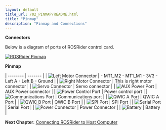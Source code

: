 ```yaml
---
layout: default
title_url: /02_PINMAP/README.html
title: "Pinmap"
description: "Pinmap and Connections"
---
```


**Connectors**

Below is a diagram of ports of ROSRider control card.  
  
[![ROSRider Pinmap](../images/ROSRider4D_portmap.png)](https://acada.dev/products)

**Pinmap**

| -------- | ------- |
| ![Left Motor Connector](../images/d_left_motor.png) | - MT1_M2  - MT1_M1  - 3V3  - Left A  - Left B  - Ground   |
| ![Right Motor Connector](../images/d_right_motor.png) | This is right motor connector |
| ![Servo Connector](../images/d_servo_port.png) | Servo connector |
| ![AUX Power Port](../images/d_aux_power.png) | AUX Power connector |
| ![Power Control Port](../images/d_power_control.png) | Power control port |
| ![Communications Port](../images/d_comm_port.png) | Communications port |
| ![QWIC A Port](../images/d_qwic_a.png) | QWIC A Port |
| ![QWIC B Port](../images/d_qwic_b.png) | QWIC B Port |
| ![SPI Port](../images/d_spi_port.png) | SPI Port |
| ![Serial Port](../images/d_serial_port.png) | Serial Port |
| ![Power Connector](../images/d_xt30.png) | Power Connector |
| ![Battery](../images/d_battery.png) | Battery |


__Next Chapter:__ [Connecting ROSRider to Host Computer](../03_CONNECT/README.md)